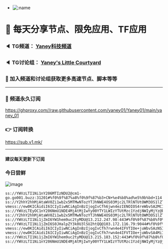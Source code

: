 +   ![:name](https://count.getloli.com/get/@yaney01?theme=gelbooru-h)

# 🚀 每天分享节点、限免应用、TF应用
### 🔈 TG频道： [Yaney科技频道](https://t.me/yaney_01) 
### 🔈 TG讨论组： [Yaney's Little Courtyard](https://t.me/+caB8IkK7JvMzM2I1)
### 🔔 加入频道和讨论组获取更多高速节点、脚本等等  
***
### 🔗  频道永久订阅
   https://ghproxy.com//raw.githubusercontent.com/yaney01/Yaney01/main/yaney_01
### 👉  订阅转换
   https://sub.v1.mk/
***
#### 建议每天更新下订阅
### 今日尝鲜
![image](https://github.com/yaney01/Yaney01/assets/53202722/143259de-7f4d-434e-ade6-cbe82f4d3954)

```
ss://YWVzLTI1Ni1nY206MTIzNDU2@cm1-go.go001.buzz:31201#%f0%9f%87%a8%f0%9f%87%b3+CN+%e4%b8%ad%e5%9b%bd+114
ss://Y2hhY2hhMjAtaWV0Zi1wb2x5MTMwNTozYTJhNWE4OS03Mjc2LTRlNTUtOWM3OS1lZTY5M2MwYzZjMTE@gyvipzz.newbluecloud.top:27715#%f0%9f%87%a8%f0%9f%87%b3+CN+%e4%b8%ad%e5%9b%bd+87
vmess://ew0KICAidiI6ICIyIiwNCiAgInBzIjogIvCfh6jwn4ezIENOIOS4reWbvSA2MCIsDQogICJhZGQiOiAiZ3pkeC5qY25vZGUudG9wIiwNCiAgInBvcnQiOiAiMzA3MjUiLA0KICAiaWQiOiAiNTJiN2ZkNjAtZDM2NC00YmZkLTg2ODctZDViNzBkNDBlYmM5IiwNCiAgImFpZCI6ICIwIiwNCiAgInNjeSI6ICJhdXRvIiwNCiAgIm5ldCI6ICJ3cyIsDQogICJ0eXBlIjogIm5vbmUiLA0KICAiaG9zdCI6ICJnemR4Lmpjbm9kZS50b3AiLA0KICAicGF0aCI6ICIvZmx5IiwNCiAgInRscyI6ICIiLA0KICAic25pIjogIiINCn0=
ss://YWVzLTEyOC1nY206NmU1NDE4MjAtMjIwYy00YTY1LWIzYTUtMzc1YzdjNWIyMjYz@bbjcu.donghui.tech:32112#%f0%9f%87%a8%f0%9f%87%b3+CN+%e4%b8%ad%e5%9b%bd+183
ss://Y2hhY2hhMjAtaWV0Zi1wb2x5MTMwNTozYTJhNWE4OS03Mjc2LTRlNTUtOWM3OS1lZTY5M2MwYzZjMTE@gyvipzz.newbluecloud.top:52270#%f0%9f%87%a8%f0%9f%87%b3+CN+%e4%b8%ad%e5%9b%bd+176
ss://YWVzLTI1Ni1jZmI6YW1hem9uc2tyMDU@13.212.247.98:443#%f0%9f%87%b8%f0%9f%87%ac+SG+%e6%96%b0%e5%8a%a0%e5%9d%a1+17
ss://YWVzLTI1Ni1jZmI6S0JHalpZY3k0U3lSU2htQQ@103.172.116.79:9044#%f0%9f%87%b8%f0%9f%87%ac+SG+%e6%96%b0%e5%8a%a0%e5%9d%a1+16
vmess://ew0KICAidiI6ICIyIiwNCiAgInBzIjogIvCfh7rwn4e4IFVTIOe+juWbvSAzNSIsDQogICJhZGQiOiAiZmQuc2hhYmlqaWNoYW5nLmNvbSIsDQogICJwb3J0IjogIjgwIiwNCiAgImlkIjogIjNjY2JjNTg1LWJhYTYtNGJjMy1iZDQ0LTViNmM1NDQwNmJmYyIsDQogICJhaWQiOiAiMCIsDQogICJzY3kiOiAiYXV0byIsDQogICJuZXQiOiAid3MiLA0KICAidHlwZSI6ICJub25lIiwNCiAgImhvc3QiOiAiYXNiMy5zaGFiaWppY2hhbmcuY29tIiwNCiAgInBhdGgiOiAiLyIsDQogICJ0bHMiOiAiIiwNCiAgInNuaSI6ICIiDQp9
vmess://ew0KICAidiI6ICIyIiwNCiAgInBzIjogIvCfh7rwn4e4IFVTIOe+juWbvSA4MiIsDQogICJhZGQiOiAiY2YtbHQuc2hhcmVjZW50cmUub25saW5lIiwNCiAgInBvcnQiOiAiODAiLA0KICAiaWQiOiAiNWY3NTFjNmUtNTBiMS00Nzk3LWJhOGUtNmZmZTMyNGEwYmNlIiwNCiAgImFpZCI6ICIwIiwNCiAgInNjeSI6ICJhdXRvIiwNCiAgIm5ldCI6ICJ3cyIsDQogICJ0eXBlIjogIm5vbmUiLA0KICAiaG9zdCI6ICJkcDQuaWxvdmVzY3AuY29tIiwNCiAgInBhdGgiOiAiL3NoaXJrZXIiLA0KICAidGxzIjogIiIsDQogICJzbmkiOiAiIg0KfQ==
ss://YWVzLTI1Ni1jZmI6YW1hem9uc2tyMDU@13.215.183.152:443#%f0%9f%87%b8%f0%9f%87%ac+SG+%e6%96%b0%e5%8a%a0%e5%9d%a1+196
ss://YWVzLTI1Ni1nY206NmU1NDE4MjAtMjIwYy00YTY1LWIzYTUtMzc1YzdjNWIyMjYz@jp2.gameupload.top:23285#%f0%9f%87%a8%f0%9f%87%b3+CN+%e4%b8%ad%e5%9b%bd+136
